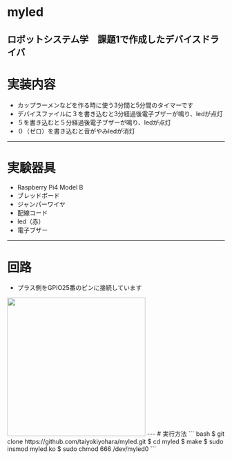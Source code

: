 # myled
ロボットシステム学　課題1で作成したデバイスドライバ
---
# 実装内容
- カップラーメンなどを作る時に使う3分間と5分間のタイマーです
- デバイスファイルに３を書き込むと3分経過後電子ブザーが鳴り、ledが点灯
- ５を書き込むと５分経過後電子ブザーが鳴り、ledが点灯
- ０（ゼロ）を書き込むと音がやみledが消灯
---
# 実験器具
- Raspberry Pi4 Model B
- ブレッドボード
- ジャンパーワイヤ
- 配線コード
- led（赤）
- 電子ブザー
---
# 回路
- プラス側をGPIO25番のピンに接続しています
<img src="https://user-images.githubusercontent.com/72371850/104026586-7ec5af00-5209-11eb-9e8c-f8dcd1c64ace.jpg" width="320px">
--- 
# 実行方法
``` bash
$ git clone https://github.com/taiyokiyohara/myled.git
$ cd myled
$ make
$ sudo insmod myled.ko
$ sudo chmod 666 /dev/myled0 
```
